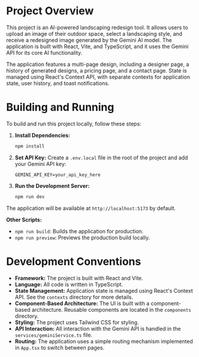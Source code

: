 # Project Overview

This project is an AI-powered landscaping redesign tool. It allows users to upload an image of their outdoor space, select a landscaping style, and receive a redesigned image generated by the Gemini AI model. The application is built with React, Vite, and TypeScript, and it uses the Gemini API for its core AI functionality.

The application features a multi-page design, including a designer page, a history of generated designs, a pricing page, and a contact page. State is managed using React's Context API, with separate contexts for application state, user history, and toast notifications.

# Building and Running

To build and run this project locally, follow these steps:

1.  **Install Dependencies:**
    ```bash
    npm install
    ```

2.  **Set API Key:**
    Create a `.env.local` file in the root of the project and add your Gemini API key:
    ```
    GEMINI_API_KEY=your_api_key_here
    ```

3.  **Run the Development Server:**
    ```bash
    npm run dev
    ```

The application will be available at `http://localhost:5173` by default.

**Other Scripts:**

*   `npm run build`: Builds the application for production.
*   `npm run preview`: Previews the production build locally.

# Development Conventions

*   **Framework:** The project is built with React and Vite.
*   **Language:** All code is written in TypeScript.
*   **State Management:** Application state is managed using React's Context API. See the `contexts` directory for more details.
*   **Component-Based Architecture:** The UI is built with a component-based architecture. Reusable components are located in the `components` directory.
*   **Styling:** The project uses Tailwind CSS for styling.
*   **API Interaction:** All interaction with the Gemini API is handled in the `services/geminiService.ts` file.
*   **Routing:** The application uses a simple routing mechanism implemented in `App.tsx` to switch between pages.
